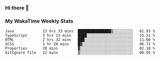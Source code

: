 ### Hi there 👋

<!--
**royschrauwen/royschrauwen** is a ✨ _special_ ✨ repository because its `README.md` (this file) appears on your GitHub profile.

Here are some ideas to get you started:

- 🔭 I’m currently working on ...
- 🌱 I’m currently learning ...
- 👯 I’m looking to collaborate on ...
- 🤔 I’m looking for help with ...
- 💬 Ask me about ...
- 📫 How to reach me: ...
- 😄 Pronouns: ...
- ⚡ Fun fact: ...
-->


### My WakaTime Weekly Stats
<!--START_SECTION:waka-->

```text
Java             13 hrs 33 mins  ███████████████▒░░░░░░░░░   61.93 %
TypeScript       3 hrs 23 mins   ████░░░░░░░░░░░░░░░░░░░░░   15.51 %
HTML             2 hrs 32 mins   ███░░░░░░░░░░░░░░░░░░░░░░   11.60 %
SCSS             1 hr 28 mins    █▓░░░░░░░░░░░░░░░░░░░░░░░   06.72 %
Properties       28 mins         ▓░░░░░░░░░░░░░░░░░░░░░░░░   02.18 %
GitIgnore file   12 mins         ▒░░░░░░░░░░░░░░░░░░░░░░░░   00.95 %
```

<!--END_SECTION:waka-->
